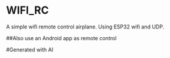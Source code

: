 # WIFI_RC
A simple wifi remote control airplane. Using ESP32 wifi and UDP.

##Also use an Android app as remote control

#Generated with AI
